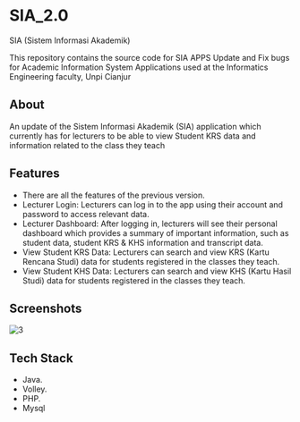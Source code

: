 # SIA_2.0
SIA (Sistem Informasi Akademik)

This repository contains the source code for SIA APPS Update and Fix bugs for Academic Information System Applications used at the Informatics Engineering faculty, Unpi Cianjur

##  About 
An update of the Sistem Informasi Akademik (SIA) application which currently has for lecturers to be able to view Student KRS data and information related to the class they teach

## Features

- There are all the features of the previous version.
- Lecturer Login: Lecturers can log in to the app using their account and password to access relevant data.
- Lecturer Dashboard: After logging in, lecturers will see their personal dashboard which provides a summary of important information, such as student data, student KRS & KHS information and transcript data.
- View Student KRS Data: Lecturers can search and view KRS (Kartu Rencana Studi) data for students registered in the classes they teach.
- View Student KHS Data: Lecturers can search and view KHS (Kartu Hasil Studi) data for students registered in the classes they teach.


## Screenshots
![3](https://github.com/tisnahadiana/SIA_3.0/assets/77492139/84a715df-f723-4c36-bca0-fe98fe442ded)



## Tech Stack

- Java.
- Volley.
- PHP.
- Mysql
